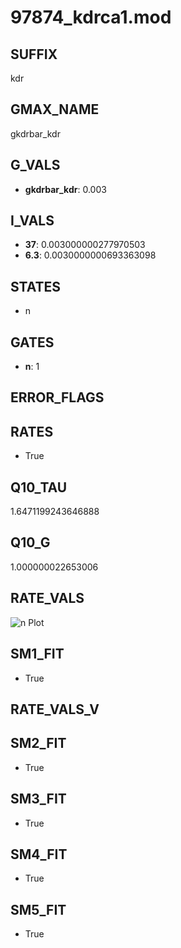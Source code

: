 # 97874_kdrca1.mod

## SUFFIX

kdr

## GMAX_NAME

gkdrbar_kdr

## G_VALS

- **gkdrbar_kdr**: 0.003

## I_VALS

- **37**: 0.003000000277970503
- **6.3**: 0.0030000000693363098

## STATES

- n

## GATES

- **n**: 1

## ERROR_FLAGS


## RATES

- True

## Q10_TAU

1.6471199243646888

## Q10_G

1.000000022653006

## RATE_VALS

![n Plot](/Users/pbozelos/Dropbox/icg-Chai-Panos/supermodels/output_markdown_files/K/97874_kdrca1.mod/images/n.png)

## SM1_FIT

- True

## RATE_VALS_V

## SM2_FIT

- True

## SM3_FIT

- True

## SM4_FIT

- True

## SM5_FIT

- True

